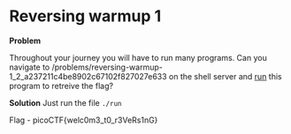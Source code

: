 # Reversing warmup 1

__Problem__

Throughout your journey you will have to run many programs. Can you navigate to /problems/reversing-warmup-1_2_a237211c4be8902c67102f827027e633 on the shell server and [run](../run) this program to retreive the flag?


__Solution__
Just run the file
`./run`

Flag - picoCTF{welc0m3_t0_r3VeRs1nG}
